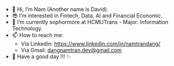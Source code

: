 - 👋 Hi, I’m Nam (Another name is David).
- 😎 I’m interested in Fintech, Data, AI and Financial Economic.
- 🌱 I’m currently sophormore at HCMUTrans - Major: Information Technology.
- 📫 How to reach me: 
  + Via Linkedin: https://www.linkedin.com/in/namtrandang/
  + Via Gmail: dangnamtran.dev@gmail.com
- 👑 Have a good day !!! ✨
